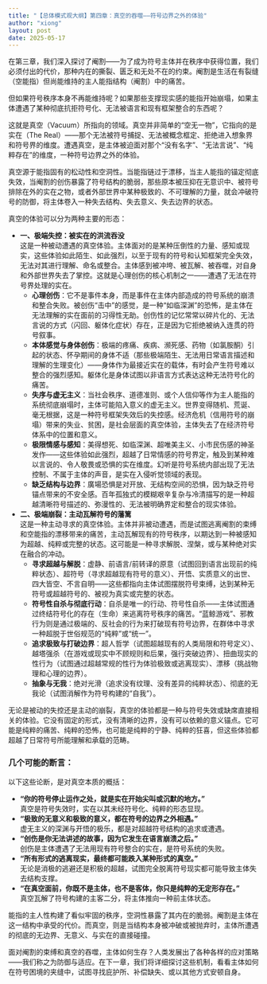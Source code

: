 ```yaml
---
title: "【总体模式观大纲】第四章：真空的吞噬——符号边界之外的体验"
author: "xiong"
layout: post
date: 2025-05-17
---
```

 
在第三章，我们深入探讨了阉割——为了成为符号主体并在秩序中获得位置，我们必须付出的代价，那种内在的撕裂、匮乏和无处不在的约束。阉割是生活在有裂缝（空能指）但尚能维持的主人能指结构（阉割）中的痛苦。

但如果符号秩序本身不再能维持呢？如果那些支撑现实感的能指开始崩塌，如果主体遭遇了某种彻底抗拒符号化、无法被语言和现有框架整合的东西呢？

这就是真空（Vacuum）所指向的领域。真空并非简单的“空无一物”，它指向的是实在（The Real）——那个无法被符号捕捉、无法被概念框定、拒绝进入想象界和符号界的维度。遭遇真空，是主体被迫面对那个“没有名字”、“无法言说”、“纯粹存在”的维度，一种符号边界之外的体验。

真空源于能指固有的松动性和空洞性。当能指链过于漂移，当主人能指的锚定彻底失效，当阉割的创伤暴露了符号结构的脆弱，那些原本被压抑在无意识中、被符号排除在外的实在之物，或者外部世界中某种极致的、不可理解的力量，就会冲破符号的防御，将主体卷入一种失去结构、失去意义、失去边界的状态。

真空的体验可以分为两种主要的形态：
- **一、极端失控：被实在的洪流吞没**  
  这是一种被动遭遇的真空体验。主体面对的是某种压倒性的力量、感知或现实，这些体验如此陌生、如此强烈，以至于现有的符号和认知框架完全失效，无法对其进行理解、命名或整合。主体感到被冲垮、被瓦解、被吞噬，对自身和外部世界失去了掌控。这就是心理创伤的核心机制之一——遭遇了无法在符号界处理的实在。
  - **心理创伤**：它不是事件本身，而是事件在主体内部造成的符号系统的崩溃和整合失败。被创伤“击中”的感觉，是一种“如临深渊”的恐怖，是主体在无法理解的实在面前的习得性无助。创伤性的记忆常常以碎片化的、无法言说的方式（闪回、躯体化症状）存在，正是因为它拒绝被纳入连贯的符号叙事。
  - **本体感觉与身体创伤**：极端的疼痛、疾病、濒死感、药物（如氯胺酮）引起的状态、怀孕期间的身体不适（那些极端陌生、无法用日常语言描述和理解的生理变化）——身体作为最接近实在的载体，有时会产生符号难以整合的强烈感知。躯体化是身体试图以非语言方式表达这种无法符号化的痛苦。
  - **失序与虚无主义**：当社会秩序、道德准则、或个人信仰等作为主人能指的系统彻底崩塌时，主体可能陷入意义的虚无主义。世界变得随机、荒诞、毫无根据，这是一种符号框架失效后的失控感。经济危机（信用符号的崩塌）带来的失业、贫困，是社会层面的真空体验，主体失去了在经济符号体系中的位置和意义。
  - **极限情感与感知**：美得想死、如临深渊、超唯美主义、小市民伤感的神圣发作——这些体验如此强烈，超越了日常情感的符号界定，触及到某种难以言说的、令人敬畏或恐惧的实在维度。幻听是符号系统内部出现了无法控制、不属于主体的声音，是实在入侵听觉领域的表现。
  - **缺乏结构与边界**：廣場恐惧是对开放、无结构空间的恐惧，因为缺乏符号锚点带来的不安全感。百年孤独式的模糊艰辛复杂与冷清描写的是一种超越清晰符号描述的、弥漫性的、无法被明确界定和整合的现实体验。
- **二、极端崩裂：主动瓦解符号的藩篱**  
  这是一种主动寻求的真空体验。主体并非被动遭遇，而是试图逃离阉割的束缚和空能指的漂移带来的痛苦，主动瓦解现有的符号秩序，以期达到一种被感知为超越、纯粹或完整的状态。这可能是一种寻求解脱、涅槃，或与某种绝对实在融合的冲动。
  - **寻求超越与解脱**：虚静、前语言/前转译的原意（试图回到语言出现前的纯粹状态）、超符号（寻求超越现有符号的意义）、开悟、实质意义的出世、四大皆空、不言自明——这些都指向主体试图摆脱符号束缚，达到某种无符号或超越符号的、被视为真实或完整的状态。
  - **符号性自杀与彻底行动**：自杀是唯一的行动、符号性自杀——主体试图通过终结符号化的存在（生命）来逃离符号秩序的痛苦。“蓝鲸游戏”、邪教行为则是通过极端的、反社会的行为来打破现有符号边界，在群体中寻求一种超脱于世俗规范的“纯粹”或“统一”。
  - **追求极致与打破边界**：超人哲学（试图超越现有的人类局限和符号定义）、越塔强杀（在游戏或现实中不顾规则和后果，强行突破边界）、扭曲现实的性行为（试图通过超越常规的性行为体验极致或逃离现实）、漂移（挑战物理和心理的边界）。
  - **抽象与无我**：绝对光滑（追求没有纹理、没有差异的纯粹状态）、彻底的无我论（试图消解作为符号构建的“自我”）。

无论是被动的失控还是主动的崩裂，真空的体验都是一种与符号失效或缺席直接相关的体验。它没有固定的形式，没有清晰的边界，没有可以依赖的意义锚点。它可能是纯粹的痛苦、纯粹的恐怖，也可能是纯粹的宁静、纯粹的狂喜，但这些体验都超越了日常符号所能理解和承载的范畴。

### 几个可能的断言：

以下这些论断，是对真空本质的概括：  
- **“你的符号停止运作之处，就是实在开始尖叫或沉默的地方。”**  
  真空是符号失效时，实在以其未经符号化、纯粹的形态显现。  
- **“极致的无意义和极致的意义，都在符号的边界之外相遇。”**  
  虚无主义的深渊与开悟的极乐，都是对超越符号结构的追求或遭遇。  
- **“创伤是你无法讲述的故事，因为它发生在语言崩溃之后。”**  
  创伤是主体遭遇了无法用现有符号整合的实在，是符号系统的失败。  
- **“所有形式的逃离现实，最终都可能跌入某种形式的真空。”**  
  无论是消极的逃避还是积极的超越，试图完全脱离符号现实都可能导致主体失去结构支撑。  
- **“在真空面前，你既不是主体，也不是客体，你只是纯粹的无定形存在。”**  
  真空瓦解了符号构建的主客二分，将主体推向一种前主体状态。  

能指的主人性构建了看似牢固的秩序，空洞性暴露了其内在的脆弱。阉割是主体在这一结构中承受的代价。而真空，则是当结构本身被冲破或被抛弃时，主体所遭遇的彻底的无边界、无意义、与实在的直接碰撞。

面对阉割的束缚和真空的吞噬，主体如何生存？人类发展出了各种各样的应对策略——我们称之为防御与适应。在下一章，我们将详细探讨这些机制，看看主体如何在符号困境的夹缝中，试图寻找庇护所、补偿缺失、或以其他方式安顿自身。